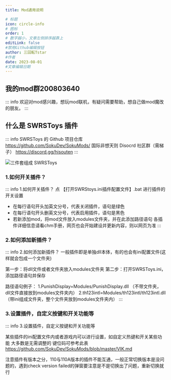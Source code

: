 ```yaml
---
title: Mod通用说明

# 标题
icon: circle-info
# 图标
order: 1
# 数字越小，文章左侧排序越靠上
editLink: false
#禁用Github编辑按钮
author: 三回転Tstar
#作者
date: 2023-08-01
#文章编辑日期
---
```


## **我的mod群200803640**
::: info
欢迎对mod感兴趣，想玩mod联机，有疑问需要帮助，想自己做mod魔改的朋友。
:::

## **什么是 SWRSToys 插件**

::: info
SWRSToys 的 Github 项目仓库  https://github.com/SokuDev/SokuMods/
国际非想天则 Disocrd 社区群（需梯子）  https://discord.gg/hisouten
:::

![三件套组成 SWRSToys](https://bu.dusays.com/2023/08/20/64e21cc628b96.png)

### **1.如何开关插件？**
::: info 1.如何开关插件？
点 【打开SWRStoys.ini插件配置文件】.bat 进行插件的开关设置
- 在每行语句开头加英文分号，代表关闭插件，语句是绿色
- 在每行语句开头删英文分号，代表启用插件，语句是黑色
- 若新添加mod，将mod文件放入modules文件夹，并在此添加路径语句
各插件详细信息请看chm手册，网页也会开始建设并更新内容，则以网页为准
:::

### **2.如何添加新插件？**
::: info 2.如何添加新插件？
一般插件即是单独dll本体，有的也会有ini配置文件(这样就会包成一个文件夹)

第一步：将dll文件或者文件夹放入modules文件夹
第二步：打开SWRSToys.ini，添加路径语句并保存

路径语句例子：
1.PunishDisplay=Modules/PunishDisplay.dll  （不带文件夹，dll文件直接放到modules文件夹内）
2.th123intl=Modules/th123intl/th123intl.dll  （带ini组成文件夹，整个文件夹放到modules文件夹内）
:::

### **3.设置插件，自定义按键和开关功能等**
::: info 3.设置插件，自定义按键和开关功能等

某些插件的ini配置文件内或者游戏内可以进行设置，如自定义热键和开关某些功能
大多数是无需调整的
键位码可参考此表    https://github.com/SokuDev/SokuMods/blob/master/VIK.md

注意插件有版本之分，110与110A版本的插件不能互通，一般正常切换版本是没问题的，遇到check version failed的弹窗要注意是不是切换出了问题，重新切换就行


 
